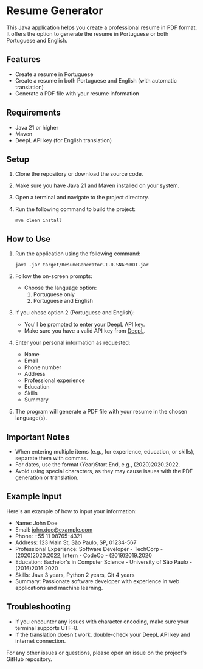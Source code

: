 # Resume Generator

This Java application helps you create a professional resume in PDF format. It offers the option to generate the resume in Portuguese or both Portuguese and English.

## Features

- Create a resume in Portuguese
- Create a resume in both Portuguese and English (with automatic translation)
- Generate a PDF file with your resume information

## Requirements

- Java 21 or higher
- Maven
- DeepL API key (for English translation)

## Setup

1. Clone the repository or download the source code.
2. Make sure you have Java 21 and Maven installed on your system.
3. Open a terminal and navigate to the project directory.
4. Run the following command to build the project:

   ```
   mvn clean install
   ```

## How to Use

1. Run the application using the following command:

   ```
   java -jar target/ResumeGenerator-1.0-SNAPSHOT.jar
   ```

2. Follow the on-screen prompts:

   - Choose the language option:
     1. Portuguese only
     2. Portuguese and English

3. If you chose option 2 (Portuguese and English):
   - You'll be prompted to enter your DeepL API key.
   - Make sure you have a valid API key from [DeepL](https://www.deepl.com/pro-api).

4. Enter your personal information as requested:
   - Name
   - Email
   - Phone number
   - Address
   - Professional experience
   - Education
   - Skills
   - Summary

5. The program will generate a PDF file with your resume in the chosen language(s).

## Important Notes

- When entering multiple items (e.g., for experience, education, or skills), separate them with commas.
- For dates, use the format (Year)Start.End, e.g., (2020)2020.2022.
- Avoid using special characters, as they may cause issues with the PDF generation or translation.

## Example Input

Here's an example of how to input your information:

- Name: John Doe
- Email: john.doe@example.com
- Phone: +55 11 98765-4321
- Address: 123 Main St, São Paulo, SP, 01234-567
- Professional Experience: Software Developer - TechCorp - (2020)2020.2022, Intern - CodeCo - (2019)2019.2020
- Education: Bachelor's in Computer Science - University of São Paulo - (2016)2016.2020
- Skills: Java 3 years, Python 2 years, Git 4 years
- Summary: Passionate software developer with experience in web applications and machine learning.

## Troubleshooting

- If you encounter any issues with character encoding, make sure your terminal supports UTF-8.
- If the translation doesn't work, double-check your DeepL API key and internet connection.

For any other issues or questions, please open an issue on the project's GitHub repository.
